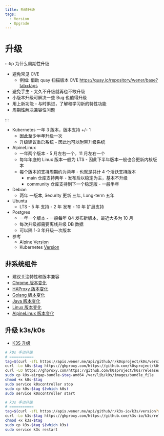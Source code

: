 ```yaml
---
title: 系统升级
tags:
  - Version
  - Upgrade
---
```


# 升级

:::tip 为什么周期性升级

- 避免常见 CVE
  - 例如: 借助 quay 扫描版本 CVE https://quay.io/repository/wener/base?tab=tags
- 避免手生 - 太久不升级就再也不敢升级
- 小版本升级可解决一些 Bug 也值得升级
- 用上新功能 - 与时俱进，了解和学习新的特性功能
- 周期性解决兼容性问题

:::

- Kubernetes 一年 3 版本，版本支持 +/- 1
  - 因此至少半年升级一次
  - 升级建议重启系统 - 因此也可以附带升级系统
- AlpineLinux
  - 一年两个版本 - 5 月左右一个，11 月左右一个
  - 每年年底的 Linux 版本一般为 LTS - 因此下半年版本一般也会更新内核版本
  - 每个版本的支持周期约为两年 - 也就是共计 4 个活跃支持版本
    - main 仓库支持两年 - 发布后以稳定为主，基本不升级
    - community 仓库支持到下一个稳定版 - 一般半年
- Debian
  - 两年 一版本, Security 更新 三年, Long-term 五年
- Ubuntu
  - LTS - 5 年 支持 - 2 年 发布 - 10 年 扩展支持
- Postgres
  - 一年一个版本 - 一般每年 Q4 发布新版本，最近大多为 10 月
  - 每次升级都需要离线升级 DB 数据
  - 可以隔 1-3 年升级一次版本
- 参考
  - Alpine [Version](../os/alpine/alpine-version.md)
  - Kubernetes [Version](./kubernetes/k8s-version.md)

## 非系统组件

- 建议关注特性和版本兼容
- [Chrome 版本变化](../web/browser/chrome/chrome-version.md)
- [HAProxy 版本变化](./web/haproxy/haproxy-version.md)
- [Golang 版本变化](../languages/go/go-version.md)
- [Java 版本变化](../java/version/README.md)
- [Linux 版本变化](../os/linux/linux-version.md)
- [AlpineLinux 版本变化](../os/alpine/alpine-version.md)

## 升级 k3s/k0s

- [K3S 升级](./kubernetes/distro/k3s/k3s-install.md#upgrade)

```bash
# k0s 手动升级
# ===========
tag=$(curl -sfL https://apis.wener.me/api/github/r/k0sproject/k0s/version?range=1.25 | jq -r .name)
curl -Lo k0s-$tag https://ghproxy.com/https://github.com/k0sproject/k0s/releases/download/$tag/k0s-$tag-amd64
curl -LO https://ghproxy.com/https://github.com/k0sproject/k0s/releases/download/$tag/k0s-airgap-bundle-$tag-amd64
sudo cp k0s-airgap-bundle-$tag-amd64 /var/lib/k0s/images/bundle_file
chmod +x k0s-$tag
sudo service k0scontroller stop
sudo cp k0s-$tag $(which k0s)
sudo service k0scontroller start

# k3s 手动升级
# ===========
tag=$(curl -sfL https://apis.wener.me/api/github/r/k3s-io/k3s/version?range=1.25 | jq -r .name)
curl -Lo k3s-$tag https://ghproxy.com/https://github.com/k3s-io/k3s/releases/download/v1.25.5+k3s2/k3s
chmod +x k3s-$tag
sudo cp k3s-$tag $(which k3s)
sudo service k3s restart
```
